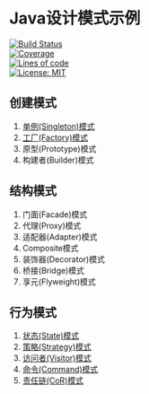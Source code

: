 # Java设计模式示例

[![Build Status](https://travis-ci.org/tonydeng/design-pattern-java.svg?branch=master)](https://travis-ci.org/tonydeng/design-pattern-java)<br>
[![Coverage](https://sonarcloud.io/api/project_badges/measure?project=com.github.tonydeng%3Adesign-pattern-java&metric=coverage)](https://sonarcloud.io/dashboard?id=com.github.tonydeng%3Adesign-pattern-java)<br>
[![Lines of code](https://sonarcloud.io/api/project_badges/measure?project=com.github.tonydeng%3Adesign-pattern-java&metric=ncloc)](https://sonarcloud.io/dashboard?id=com.github.tonydeng%3Adesign-pattern-java)<br>
[![License: MIT](https://img.shields.io/badge/License-MIT-blue.svg)](https://opensource.org/licenses/MIT) 
 

## 创建模式

1. [单例(Singleton)模式](docs/singleton.md)
2. [工厂(Factory)模式](docs/factory.md)
2. 原型(Prototype)模式
4. 构建者(Builder)模式

## 结构模式

1. 门面(Facade)模式
2. 代理(Proxy)模式
3. 适配器(Adapter)模式
4. Composite模式
5. 装饰器(Decorator)模式
6. 桥接(Bridge)模式
7. 享元(Flyweight)模式

## 行为模式

1. [状态(State)模式](docs/state.md)
1. [策略(Strategy)模式](docs/strategy.md)
1. [访问者(Visitor)模式](docs/visitor.md)
1. [命令(Command)模式](docs/command.md)
1. [责任链(CoR)模式](docs/cor.md)